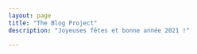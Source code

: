 ```yaml
---
layout: page
title: "The Blog Project"
description: "Joyeuses fêtes et bonne année 2021 !"

---
```

